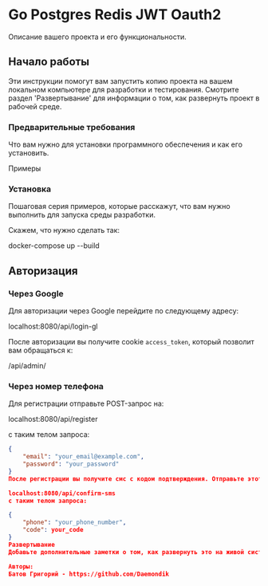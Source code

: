 # Go Postgres Redis JWT Oauth2

Описание вашего проекта и его функциональности.

## Начало работы

Эти инструкции помогут вам запустить копию проекта на вашем локальном компьютере для разработки и тестирования. Смотрите раздел 'Развертывание' для информации о том, как развернуть проект в рабочей среде.

### Предварительные требования

Что вам нужно для установки программного обеспечения и как его установить.

Примеры


### Установка

Пошаговая серия примеров, которые расскажут, что вам нужно выполнить для запуска среды разработки.

Скажем, что нужно сделать так:

docker-compose up --build


## Авторизация

### Через Google

Для авторизации через Google перейдите по следующему адресу:

localhost:8080/api/login-gl


После авторизации вы получите cookie `access_token`, который позволит вам обращаться к:

/api/admin/


### Через номер телефона

Для регистрации отправьте POST-запрос на:

localhost:8080/api/register


с таким телом запроса:

```json
{
    "email": "your_email@example.com",
    "password": "your_password"
}
После регистрации вы получите смс с кодом подтверждения. Отправьте этот код на:

localhost:8080/api/confirm-sms
с таким телом запроса:

{
    "phone": "your_phone_number",
    "code": your_code
}
Развертывание
Добавьте дополнительные заметки о том, как развернуть это на живой системе.

Авторы:
Батов Григорий - https://github.com/Daemondik